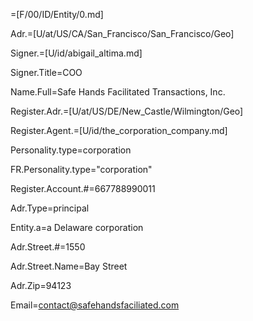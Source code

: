 =[F/00/ID/Entity/0.md]

Adr.=[U/at/US/CA/San_Francisco/San_Francisco/Geo]

Signer.=[U/id/abigail_altima.md]

Signer.Title=COO

Name.Full=Safe Hands Facilitated Transactions, Inc.

Register.Adr.=[U/at/US/DE/New_Castle/Wilmington/Geo]

Register.Agent.=[U/id/the_corporation_company.md]

Personality.type=corporation

FR.Personality.type="corporation"

Register.Account.#=667788990011

Adr.Type=principal

Entity.a=a Delaware corporation

Adr.Street.#=1550

Adr.Street.Name=Bay Street

Adr.Zip=94123

Email=contact@safehandsfaciliated.com